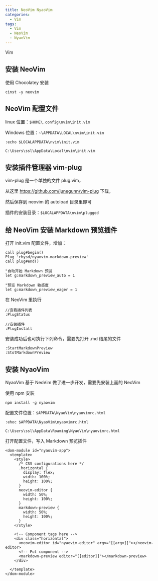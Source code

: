 ```yaml
---
title: NeoVim NyaoVim
categories:
  - Vim
tags:
  - Vim
  - NeoVim
  - NyaoVim
---
```


Vim

<!--more-->

## 安装 NeoVim

使用 Chocolatey 安装
```
cinst -y neovim
```

## NeoVim 配置文件

linux 位置：`$HOME\.config\nvim\init.vim`

Windows 位置：`~\APPDATA\LOCAL\nvim\init.vim`

```
:echo $LOCALAPPDATA\nvim\init.vim

C:\Users\ssl\AppData\Local\nvim\init.vim
```

## 安装插件管理器 vim-plug

vim-plug 是一个单独的文件 plug.vim，

从这里 https://github.com/junegunn/vim-plug 下载，

然后保存到 neovim 的 autoload 目录里即可

插件的安装目录：`$LOCALAPPDATA\nvim\plugged`

## 给 NeoVim 安装 Markdown 预览插件

打开 init.vim 配置文件，增加：
```
call plug#begin()
Plug 'rhysd/nyaovim-markdown-preview'
call plug#end()

"自动开始 Markdown 预览
let g:markdown_preview_auto = 1

"预览 Markdown 敏感度
let g:markdown_preview_eager = 1
```

在 NeoVim 里执行
```
//查看插件列表
:PlugStatus

//安装插件
:PlugInstall
```

安装成功后也可执行下列命令，需要先打开 .md 结尾的文件
```
:StartMarkdownPreview
:StotMarkdownPreview
```

## 安装 NyaoVim

NyaoVim 基于 NeoVim 做了进一步开发，需要先安装上面的 NeoVim

使用 npm 安装
```
npm install -g nyaovim
```

配置文件位置：`$APPDATA\NyaoVim\nyaovimrc.html`
```
:ehoc $APPDATA\NyaoVim\nyaovimrc.html

C:\Users\ssl\AppData\Roaming\NyaoVim\nyaovimrc.html
```

打开配置文件，写入 Markdown 预览插件
```
<dom-module id="nyaovim-app">
  <template>
    <style>
      /* CSS configurations here */
      .horizontal {
        display: flex;
        width: 100%;
        height: 100%;
      }
      neovim-editor {
        width: 50%;
        height: 100%;
      }
      markdown-preview {
        width: 50%;
        height: 100%;
      }
    </style>

    <!-- Component tags here -->
    <div class="horizontal">
      <neovim-editor id="nyaovim-editor" argv="[[argv]]"></neovim-editor>
      <!-- Put component -->
      <markdown-preview editor="[[editor]]"></markdown-preview>
    </div>

  </template>
</dom-module>
```
